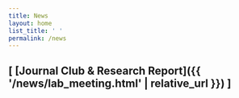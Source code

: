 ```yaml
---
title: News
layout: home
list_title: ' '
permalink: /news
---
```


## [ [Journal Club & Research Report]({{ '/news/lab_meeting.html' | relative_url }}) ]
